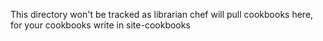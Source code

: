 This directory won't be tracked as librarian chef will pull cookbooks here, for your cookbooks write in site-cookbooks
